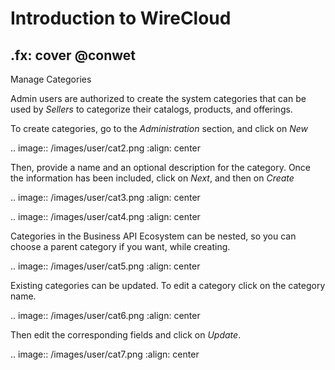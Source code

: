 # Introduction to WireCloud
.fx: cover
@conwet
---

Manage Categories


Admin users are authorized to create the system categories that can be used by *Sellers* to categorize their catalogs, products, and offerings.

To create categories, go to the *Administration* section, and click on *New*

.. image:: /images/user/cat2.png
   :align: center

Then, provide a name and an optional description for the category. Once the information has been included, click on *Next*, and then on *Create*

.. image:: /images/user/cat3.png
   :align: center

.. image:: /images/user/cat4.png
   :align: center

Categories in the Business API Ecosystem can be nested, so you can choose a parent category if you want, while creating.

.. image:: /images/user/cat5.png
   :align: center

Existing categories can be updated. To edit a category click on the category name.

.. image:: /images/user/cat6.png
   :align: center

Then edit the corresponding fields and click on *Update*.

.. image:: /images/user/cat7.png
   :align: center


